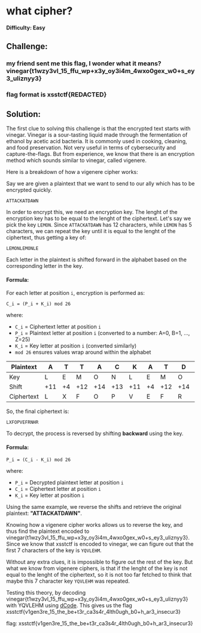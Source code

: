 # what cipher?
**Difficulty: Easy**
## Challenge:
### my friend sent me this flag, I wonder what it means? vinegar{t1wzy3vl_15_ffu_wp+x3y_oy3i4m_4wxo0gex_w0+s_ey3_uliznyy3}

### flag format is xsstctf{REDACTED}

## Solution:
The first clue to solving this challenge is that the encrypted text starts with vinegar. Vinegar is a sour-tasting liquid made through the fermentation of ethanol by acetic acid bacteria. It is commonly used in cooking, cleaning, and food preservation. Not very useful in terms of cybersecurity and capture-the-flags. But from experience, we know that there is an encryption method which sounds similar to vinegar, called vigenere. 

Here is a breakdown of how a vigenere cipher works:

Say we are given a plaintext that we want to send to our ally which has to be encrypted quickly.
```
ATTACKATDAWN
```

In order to encrypt this, we need an encryption key. The lenght of the encryption key has to be equal to the lenght of the ciphertext. Let's say we pick the key `LEMON`. Since `ATTACKATDAWN` has 12 characters, while `LEMON` has 5 characters, we can repeat the key until it is equal to the lenght of the ciphertext, thus getting a key of:
```
LEMONLEMONLE
```

Each letter in the plaintext is shifted forward in the alphabet based on the corresponding letter in the key.

#### **Formula:**
For each letter at position `i`, encryption is performed as:
```
C_i = (P_i + K_i) mod 26
```
where:
- `C_i` = Ciphertext letter at position `i`
- `P_i` = Plaintext letter at position `i` (converted to a number: A=0, B=1, ..., Z=25)
- `K_i` = Key letter at position `i` (converted similarly)
- `mod 26` ensures values wrap around within the alphabet

| Plaintext | A | T | T | A | C | K | A | T | D | A | W | N |
|-----------|---|---|---|---|---|---|---|---|---|---|---|---|
| Key       | L | E | M | O | N | L | E | M | O | N | L | E |
| Shift     | +11 | +4 | +12 | +14 | +13 | +11 | +4 | +12 | +14 | +13 | +11 | +4 |
| Ciphertext| L | X | F | O | P | V | E | F | R | N | H | R |

So, the final ciphertext is:
```
LXFOPVEFRNHR
```

To decrypt, the process is reversed by shifting **backward** using the key.

#### **Formula:**
```
P_i = (C_i - K_i) mod 26
```
where:
- `P_i` = Decrypted plaintext letter at position `i`
- `C_i` = Ciphertext letter at position `i`
- `K_i` = Key letter at position `i`

Using the same example, we reverse the shifts and retrieve the original plaintext: **"ATTACKATDAWN"**.

Knowing how a vigenere cipher works allows us to reverse the key, and thus find the plaintext encoded to vinegar{t1wzy3vl_15_ffu_wp+x3y_oy3i4m_4wxo0gex_w0+s_ey3_uliznyy3}. Since we know that xsstctf is encoded to vinegar, we can figure out that the first 7 characters of the key is `YQVLEHM`.

Without any extra clues, it is impossible to figure out the rest of the key. But what we know from vigenere ciphers, is that if the lenght of the key is not equal to the lenght of the ciphertext, so it is not too far fetched to think that maybe this 7 character key `YQVLEHM` was repeated. 

Testing this theory, by decoding vinegar{t1wzy3vl_15_ffu_wp+x3y_oy3i4m_4wxo0gex_w0+s_ey3_uliznyy3} with YQVLEHM using [dCode](https://www.dcode.fr/vigenere-cipher).
This gives us the flag xsstctf{v1gen3re_15_the_be+t3r_ca3s4r_4lth0ugh_b0+h_ar3_insecur3}

flag: xsstctf{v1gen3re_15_the_be+t3r_ca3s4r_4lth0ugh_b0+h_ar3_insecur3}